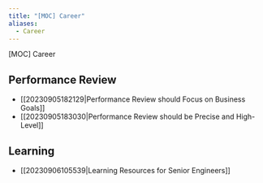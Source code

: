 ```yaml
---
title: "[MOC] Career"
aliases:
  - Career
---
```


[MOC] Career

## Performance Review

- [[20230905182129|Performance Review should Focus on Business Goals]]
- [[20230905183030|Performance Review should be Precise and High-Level]]

## Learning

- [[20230906105539|Learning Resources for Senior Engineers]]
